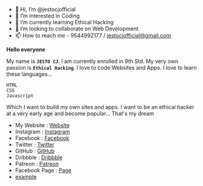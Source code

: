 - 👋 Hi, I’m @jestocjofficial
- 👀 I’m interested in Coding
- 🌱 I’m currently learning Ethical Hacking
- 💞️ I’m looking to collaborate on Web Development
- 📫 How to reach me - 9544992177 / jestocjofficial@gmail.com

**Hello everyone**

My name is **`JESTO CJ`**. I am currently enrolled in 9th Std. My very own passion is **`Ethical Hacking`**. I love to code Websites and Apps. I love to learn these languages...
```
HTML
CSS
Javascript
```
Which I want to build my own sites and apps. I want to be an ethical hacker at a very early age and become popular... That's my dream

 - My Website : [Website](https://jestocjofficial.repl.co/)
 - Instagram : [Instagram](https://www.instagram.com/jestocjofficial/)
 - Facebook : [Facebook](https://www.facebook.com/jestocjofficial)
 - Twitter : [Twitter](https://twitter.com/jestocjofficial)
 - GitHub : [GitHub](https://github.com/jestocjofficial)
 - Dribbble : [Dribbble](https://dribbble.com/jestocjofficial)
 - Patreon : [Patreon](https://www.patreon.com/jestocjofficial/)
 - Facebook Page : [Page](https://www.facebook.com/jestocjofficialpage)
 - <a href="http://example.com/" target="_blank">example</a>
